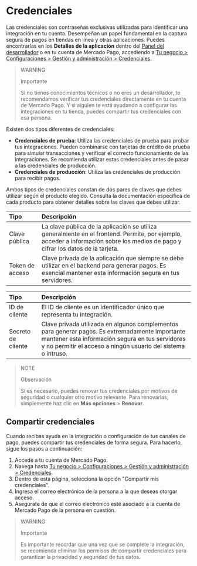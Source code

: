 # Credenciales

Las credenciales son contraseñas exclusivas utilizadas para identificar una integración en tu cuenta. Desempeñan un papel fundamental en la captura segura de pagos en tiendas en línea y otras aplicaciones. Puedes encontrarlas en los **Detalles de la aplicación** dentro del [Panel del desarrollador](/developers/panel/app) o en tu cuenta de Mercado Pago, accediendo a [Tu negocio > Configuraciones > Gestión y administración > Credenciales](https://www.mercadopago/settings/account/credentials).

> WARNING
>
> Importante
>
> Si no tienes conocimientos técnicos o no eres un desarrollador, te recomendamos verificar tus credenciales directamente en tu cuenta de Mercado Pago. Y si alguien te está ayudando a configurar las integraciones en tu tienda, puedes compartir tus credenciales con esa persona.

Existen dos tipos diferentes de credenciales:

* **Credenciales de prueba**: Utiliza las credenciales de prueba para probar tus integraciones. Pueden combinarse con tarjetas de crédito de prueba para simular transacciones y verificar el correcto funcionamiento de las integraciones. Se recomienda utilizar estas credenciales antes de pasar a las credenciales de producción.
* **Credenciales de producción**: Utiliza las credenciales de producción para recibir pagos.

Ambos tipos de credenciales constan de dos pares de claves que debes utilizar según el producto elegido. Consulta la documentación específica de cada producto para obtener detalles sobre las claves que debes utilizar.

| Tipo | Descripción |
| :--- | :--- |
| Clave pública | La clave pública de la aplicación se utiliza generalmente en el frontend. Permite, por ejemplo, acceder a información sobre los medios de pago y cifrar los datos de la tarjeta. |
| Token de acceso | Clave privada de la aplicación que siempre se debe utilizar en el backend para generar pagos. Es esencial mantener esta información segura en tus servidores. |

| Tipo | Descripción |
| :--- | :--- |
| ID de cliente | El ID de cliente es un identificador único que representa tu integración. |
| Secreto de cliente | Clave privada utilizada en algunos complementos para generar pagos. Es extremadamente importante mantener esta información segura en tus servidores y no permitir el acceso a ningún usuario del sistema o intruso. |

> NOTE
>
> Observación
>
> Si es necesario, puedes renovar tus credenciales por motivos de seguridad o cualquier otro motivo relevante. Para renovarlas, simplemente haz clic en **Más opciones** > **Renovar**.

## Compartir credenciales

Cuando recibas ayuda en la integración o configuración de tus canales de pago, puedes compartir tus credenciales de forma segura. Para hacerlo, sigue los pasos a continuación:

1. Accede a tu cuenta de Mercado Pago.
2. Navega hasta [Tu negocio > Configuraciones > Gestión y administración > Credenciales](https://www.mercadopago/settings/account/credentials).
3. Dentro de esta página, selecciona la opción "Compartir mis credenciales".
4. Ingresa el correo electrónico de la persona a la que deseas otorgar acceso.
5. Asegúrate de que el correo electrónico esté asociado a la cuenta de Mercado Pago de la persona en cuestión.

> WARNING
>
> Importante
>
> Es importante recordar que una vez que se complete la integración, se recomienda eliminar los permisos de compartir credenciales para garantizar la privacidad y seguridad de tus datos.